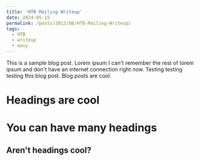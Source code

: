 ```yaml
---
title: 'HTB Mailing Writeup'
date: 2024-05-15
permalink: /posts/2012/08/HTB-Mailing-Writeup/
tags:
  - HTB
  - writeup
  - easy
---
```


This is a sample blog post. Lorem ipsum I can't remember the rest of lorem ipsum and don't have an internet connection right now. Testing testing testing this blog post. Blog posts are cool.

Headings are cool
======

You can have many headings
======

Aren't headings cool?
------
